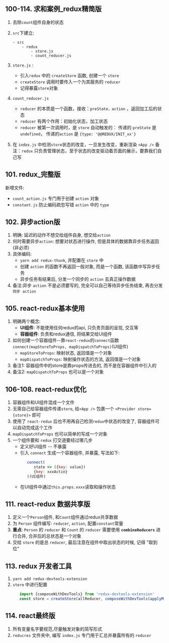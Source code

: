 ## 100-114. 求和案例_redux精简版

1. 去除`count`组件自身的状态

2. `src`下建立:

   ```
   - src
       - redux
           - store.js
           - count_reducer.js
   ```

3. `store.js` :
   
   - 引入`redux` 中的 `createStore` 函数, 创建一个 `store`
   - `createStore` 调用时要传入一个为其服务的 `reducer`
   - 记得暴露`store`对象

4. `count_reducer.js`
   
   - `reducer` 的本质是一个函数，接收：`preState，action` ，返回加工后的状态
   - `reducer` 有两个作用：初始化状态，加工状态
   - `reducer` 被第一次调用时，是 `store` 自动触发的：
     传递的 `preState` 是 `undefined`，
     传递的`action` 是 `{type: '@@REDUX/INIT_xx'}`

5. 在 `index.js` 中检测`store`状态的改变，一旦发生改变，重新渲染 `<App />`
   备注：`redux` 只负责管理状态，至于状态的改变驱动着页面的展示，要靠我们自己写

## 101. redux_完整版

新增文件:
   - `count_action.js` 专门用于创建 `action` 对象
   - `constant.js` 防止编码疏忽写错 `action` 中的 `type`

## 102. 异步action版
1. 明确: 延迟的动作不想交给组件自身, 想交给`action`
2. 何时需要异步`action`: 想要对状态进行操作, 但是具体的数据靠异步任务返回 (非必须)
3. 具体编码:
   - `yarn add redux-thunk`, 并配置在 `store` 中
   - 创建 `action` 的函数不再返回一般对象, 而是一个函数, 该函数中写异步任务
   - 异步任务有结果后, 分发一个同步的 `action` 去真正操作数据
4. 备注:异步 `action` 不是必须要写的, 完全可以自己等待异步任务结束, 再去分发`同步 action`

## 105. react-redux基本使用
1. 明确两个概念:
   - **UI组件**: 不能使用任何redux的api, 只负责页面的呈现, 交互等
   - **容器组件**: 负责和redux通信, 将结果交给UI组件
2. 如何创建一个容器组件--靠`react-redux`的`connect`函数
   `connect(mapStoreToProps, mapDispatchToProps)`(UI组件)
      - `mapStoreToProps`: 映射状态, 返回值是一个对象
      - `mapDispatchToProps`: 映射操作状态的方法, 返回值是一个对象
3. 备注1: 容器组件中的store是靠props传进去的, 而不是在容器组件中引入的
4. 备注2: `mapDispatchToProps` 也可以是一个对象

## 106-108. react-redux优化
1. 容器组件和UI组件混成一个文件
2. 无需自己给容器组件传递`store`, 给`<App />` 包裹一个 `<Provider store={store}>` 即可
3. 使用了 `react-redux` 后也不用再自己检测`redux`中状态的改变了, 容器组件可以自动完成这个工作
4. `mapDispatchToProps` 也可以简单的写成一个对象
5. 一个组件要和 `redux` 打交道要经过哪几步
   - 定义好UI组件 -- 不暴露
   - 引入 `connect` 生成一个容器组件, 并暴露, 写法如下:
      ```js
         connect(
            state => ({key: value})
            {key: xxxActin}
         )(UI组件)
      ```
   - 在UI组件中通过`this.props.xxxx`读取和操作状态

## 111. react-redux 数据共享版
1. 定义一个`Person`组件, 和`Count`组件通过redux共享数据
2. 为 `Person` 组件编写: `reducer`, `action`, 配置`constant`常量
3. **重点**: `Person` 的 `reducer` 和 `Count` 的 `reducer` 需要使用 **`combineReducers`** 进行合并, 合并后的总状态是一个对象
4. 交给 `store` 的是总 `reducer`, 最后注意在组件中取出状态的时候, 记得 "取到位"

## 113. redux 开发者工具
1. `yarn add redux-devtools-extension`
2. `store` 中进行配置
   ```js
      import {composeWithDevTools} from 'redux-devtools-extension'
      const store = createStore(allReducer, composeWithDevTools(applyMiddleware(thunk)))
   ```

## 114. react最终版
1. 所有变量名字要规范,尽量触发对象的简写形式
2. `reducres` 文件夹中, 编写 `index.js` 专门用于汇总并暴露所有的 `reducer`